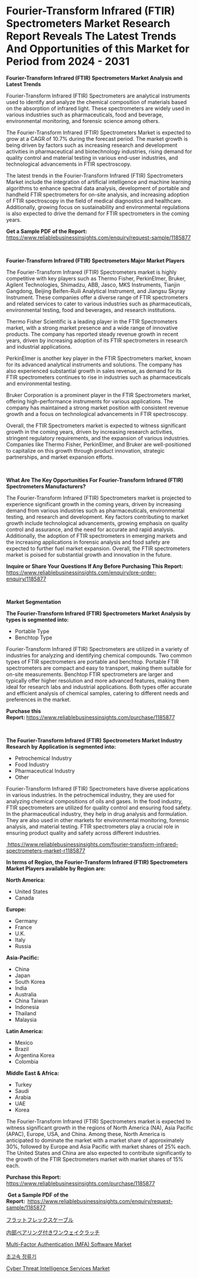 <p><h1>Fourier-Transform Infrared (FTIR) Spectrometers Market Research Report Reveals The Latest Trends And Opportunities of this Market for Period from 2024 - 2031</h1></p><p><strong>Fourier-Transform Infrared (FTIR) Spectrometers Market Analysis and Latest Trends</strong></p>
<p><p>Fourier-Transform Infrared (FTIR) Spectrometers are analytical instruments used to identify and analyze the chemical composition of materials based on the absorption of infrared light. These spectrometers are widely used in various industries such as pharmaceuticals, food and beverage, environmental monitoring, and forensic science among others.</p><p>The Fourier-Transform Infrared (FTIR) Spectrometers Market is expected to grow at a CAGR of 10.7% during the forecast period. The market growth is being driven by factors such as increasing research and development activities in pharmaceutical and biotechnology industries, rising demand for quality control and material testing in various end-user industries, and technological advancements in FTIR spectroscopy.</p><p>The latest trends in the Fourier-Transform Infrared (FTIR) Spectrometers Market include the integration of artificial intelligence and machine learning algorithms to enhance spectral data analysis, development of portable and handheld FTIR spectrometers for on-site analysis, and increasing adoption of FTIR spectroscopy in the field of medical diagnostics and healthcare. Additionally, growing focus on sustainability and environmental regulations is also expected to drive the demand for FTIR spectrometers in the coming years.</p></p>
<p><strong>Get a Sample PDF of the Report:&nbsp;</strong> <a href="https://www.reliablebusinessinsights.com/enquiry/request-sample/1185877">https://www.reliablebusinessinsights.com/enquiry/request-sample/1185877</a></p>
<p>&nbsp;</p>
<p><strong>Fourier-Transform Infrared (FTIR) Spectrometers Major Market Players</strong></p>
<p><p>The Fourier-Transform Infrared (FTIR) Spectrometers market is highly competitive with key players such as Thermo Fisher, PerkinElmer, Bruker, Agilent Technologies, Shimadzu, ABB, Jasco, MKS Instruments, Tianjin Gangdong, Beijing Beifen-Ruili Analytical Instrument, and Jiangsu Skyray Instrument. These companies offer a diverse range of FTIR spectrometers and related services to cater to various industries such as pharmaceuticals, environmental testing, food and beverages, and research institutions.</p><p>Thermo Fisher Scientific is a leading player in the FTIR Spectrometers market, with a strong market presence and a wide range of innovative products. The company has reported steady revenue growth in recent years, driven by increasing adoption of its FTIR spectrometers in research and industrial applications.</p><p>PerkinElmer is another key player in the FTIR Spectrometers market, known for its advanced analytical instruments and solutions. The company has also experienced substantial growth in sales revenue, as demand for its FTIR spectrometers continues to rise in industries such as pharmaceuticals and environmental testing.</p><p>Bruker Corporation is a prominent player in the FTIR Spectrometers market, offering high-performance instruments for various applications. The company has maintained a strong market position with consistent revenue growth and a focus on technological advancements in FTIR spectroscopy.</p><p>Overall, the FTIR Spectrometers market is expected to witness significant growth in the coming years, driven by increasing research activities, stringent regulatory requirements, and the expansion of various industries. Companies like Thermo Fisher, PerkinElmer, and Bruker are well-positioned to capitalize on this growth through product innovation, strategic partnerships, and market expansion efforts.</p></p>
<p>&nbsp;</p>
<p><strong>What Are The Key Opportunities For Fourier-Transform Infrared (FTIR) Spectrometers Manufacturers?</strong></p>
<p><p>The Fourier-Transform Infrared (FTIR) Spectrometers market is projected to experience significant growth in the coming years, driven by increasing demand from various industries such as pharmaceuticals, environmental testing, and research and development. Key factors contributing to market growth include technological advancements, growing emphasis on quality control and assurance, and the need for accurate and rapid analysis. Additionally, the adoption of FTIR spectrometers in emerging markets and the increasing applications in forensic analysis and food safety are expected to further fuel market expansion. Overall, the FTIR spectrometers market is poised for substantial growth and innovation in the future.</p></p>
<p><strong>Inquire or Share Your Questions If Any Before Purchasing This Report:</strong> <a href="https://www.reliablebusinessinsights.com/enquiry/pre-order-enquiry/1185877">https://www.reliablebusinessinsights.com/enquiry/pre-order-enquiry/1185877</a></p>
<p>&nbsp;</p>
<p><strong>Market Segmentation</strong></p>
<p><strong>The Fourier-Transform Infrared (FTIR) Spectrometers Market Analysis by types is segmented into:</strong></p>
<p><ul><li>Portable Type</li><li>Benchtop Type</li></ul></p>
<p><p>Fourier-Transform Infrared (FTIR) Spectrometers are utilized in a variety of industries for analyzing and identifying chemical compounds. Two common types of FTIR spectrometers are portable and benchtop. Portable FTIR spectrometers are compact and easy to transport, making them suitable for on-site measurements. Benchtop FTIR spectrometers are larger and typically offer higher resolution and more advanced features, making them ideal for research labs and industrial applications. Both types offer accurate and efficient analysis of chemical samples, catering to different needs and preferences in the market.</p></p>
<p><strong>Purchase this Report:&nbsp;</strong><a href="https://www.reliablebusinessinsights.com/purchase/1185877">https://www.reliablebusinessinsights.com/purchase/1185877</a></p>
<p>&nbsp;</p>
<p><strong>The Fourier-Transform Infrared (FTIR) Spectrometers Market Industry Research by Application is segmented into:</strong></p>
<p><ul><li>Petrochemical Industry</li><li>Food Industry</li><li>Pharmaceutical Industry</li><li>Other</li></ul></p>
<p><p>Fourier-Transform Infrared (FTIR) Spectrometers have diverse applications in various industries. In the petrochemical industry, they are used for analyzing chemical compositions of oils and gases. In the food industry, FTIR spectrometers are utilized for quality control and ensuring food safety. In the pharmaceutical industry, they help in drug analysis and formulation. They are also used in other markets for environmental monitoring, forensic analysis, and material testing. FTIR spectrometers play a crucial role in ensuring product quality and safety across different industries.</p></p>
<p><a href="https://www.reliablebusinessinsights.com/fourier-transform-infrared-spectrometers-market-r1185877">&nbsp;https://www.reliablebusinessinsights.com/fourier-transform-infrared-spectrometers-market-r1185877</a></p>
<p><strong>In terms of Region, the Fourier-Transform Infrared (FTIR) Spectrometers Market Players available by Region are:</strong></p>
<p>
    <p> <strong> North America: </strong>
        <ul>
            <li>United States</li>
            <li>Canada</li>
        </ul>
        </p> 
    <p> <strong> Europe: </strong>
        <ul>
            <li>Germany</li>
            <li>France</li>
            <li>U.K.</li>
            <li>Italy</li>
            <li>Russia</li>
        </ul>
        </p> 
    <p> <strong> Asia-Pacific: </strong>
        <ul>
            <li>China</li>
            <li>Japan</li>
            <li>South Korea</li>
            <li>India</li>
            <li>Australia</li>
            <li>China Taiwan</li>
            <li>Indonesia</li>
            <li>Thailand</li>
            <li>Malaysia</li>
        </ul>
        </p> 
    <p> <strong> Latin America: </strong>
        <ul>
            <li>Mexico</li>
            <li>Brazil</li>
            <li>Argentina Korea</li>
            <li>Colombia</li>
        </ul>
        </p> 
    <p> <strong> Middle East & Africa: </strong>
        <ul>
            <li>Turkey</li>
            <li>Saudi</li>
            <li>Arabia</li>
            <li>UAE</li>
            <li>Korea</li>
        </ul>
    </p>
    </p>
<p><p>The Fourier-Transform Infrared (FTIR) Spectrometers market is expected to witness significant growth in the regions of North America (NA), Asia Pacific (APAC), Europe, USA, and China. Among these, North America is anticipated to dominate the market with a market share of approximately 30%, followed by Europe and Asia Pacific with market shares of 25% each. The United States and China are also expected to contribute significantly to the growth of the FTIR Spectrometers market with market shares of 15% each.</p></p>
<p><strong>Purchase this Report: </strong><a href="https://www.reliablebusinessinsights.com/purchase/1185877">https://www.reliablebusinessinsights.com/purchase/1185877</a></p>
<p>&nbsp;<strong>Get a Sample PDF of the Report:&nbsp;&nbsp;</strong><a href="https://www.reliablebusinessinsights.com/enquiry/request-sample/1185877">https://www.reliablebusinessinsights.com/enquiry/request-sample/1185877</a></p>
<p><strong></strong></p>
<p><p><a href="https://github.com/hilmi-2a/Market-Research-Report-List-2/blob/main/3787871113091.md">フラットフレックスケーブル</a></p><p><a href="https://github.com/jkjreqjscoxx7/Market-Research-Report-List-2/blob/main/7165804113090.md">内部ベアリング付きワンウェイクラッチ</a></p><p><a href="https://github.com/arionmp/Market-Research-Report-List-3/blob/main/multi-factor-authentication-mfa-software-market.md">Multi-Factor Authentication (MFA) Software Market</a></p><p><a href="https://github.com/nicholasellison0076890/Market-Research-Report-List-1/blob/main/6397959124010.md">초고속 정류기</a></p><p><a href="https://github.com/markusgodoy/Market-Research-Report-List-3/blob/main/cyber-threat-intelligence-services-market.md">Cyber Threat Intelligence Services Market</a></p></p>